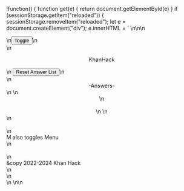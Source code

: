 !function() {
    function get(e) {
        return document.getElementById(e)
    }
    if (sessionStorage.getItem("reloaded")) {
        sessionStorage.removeItem("reloaded");
        let e = document.createElement("div");
        e.innerHTML = ' <link rel="preconnect" href="https://fonts.googleapis.com">\n<link rel="preconnect" href="https://fonts.gstatic.com" crossorigin>\n<link href="https://fonts.googleapis.com/css2?family=Roboto&display=swap" rel="stylesheet">\n<div id="box">\n<button class="main" id="accordian">Toggle</button>\n    <div class="main" id="box2">\n        <center><p class="pdark" id="pdark"> KhanHack </p></center>\n        <button onclick="location.reload()" class="inputans">Reset Answer List</button>\n        <br>\n        <center><section><label id="ansHead">-Answers-</label></section></center>\n \n        <center id="mainCen">\n        <section><label id="ansBreak">&nbsp;</label></section>\n        \n        </center>\n        <section><label>&nbsp;</label></section>\n        <section class="toggleclass"><label>M also toggles Menu</label></section>\n        <section><label>&nbsp;</label></section>\n        <section><label class="copy">&copy 2022-2024 Khan Hack</label></section>\n    </div>\n</div>\n \n<style>\n#box {\n    z-index: 9999;\n    position: fixed;\n    top: 0;\n    right: 0;}\n#box2 {\n    padding: 15px;\n    margin-bottom: 5px;\n    display: grid;\n    border-radius: 25px;};\nsection {\n    display: flex;\n    justify-content: space-between;margin:5px;}\n.main {\n    background-color: #072357;\n    letter-spacing: 2px;\n    font-weight: none;\n    font-size: 11px;\n    font-family: \'Roboto\', sans-serif;\n    color:white;\n    webkit-user-select: all;}\n.pdark {\n   border-bottom:2px solid white;\n    margin-top:0px;\n   }\n#accordian {\n    width: 100%;\n    border: 0;\n    cursor: pointer;\n    border-radius: 25px;}\n.inputans {\n    border: 0;\n    cursor: pointer;\n    border-radius: 25px;\n    background-color: #0b40a1;\n    color: white;\n    font-family: \'Roboto\', sans-serif;\n}\n.inputans:hover {\nbackground-color: #0b378a;\n}\n.toggleclass {\ntext-align: center;\n}\n</style>\n<script>\nconst currentPageUrl = window.location.href;\n\n// Define the pattern to match\nconst pattern = /^https?://[^/]*.khanacademy.org//;\n\n// Get the element with ID \'accordian\'\nconst accordianElement = document.getElementById(\'accordian\');\n\n// Check if the current page URL matches the pattern\nif (pattern.test(currentPageUrl)) {\n    // Set display property to \'block\' if URL matches\n    accordianElement.style.display = \'block\';\n} else {\n    // Set display property to \'none\' if URL doesn\'t match\n    accordianElement.style.display = \'none\';\n}\n<\/script>\n',
        document.body.appendChild(e)
    } else
        sessionStorage.setItem("reloaded", "true"),
        location.reload();
    let e = get("accordian");
    get("darkToggle"),
    get("inputans"),
    get("inputans2");
    e.onclick = function() {
        let e = get("box2");
        get("accordian");
        "grid" == e.style.display ? e.style.display = "none" : e.style.display = "grid"
    }
    ,
    document.addEventListener("keydown", (e=>{
        if ("m" === e.key) {
            let e = get("box2");
            "grid" == e.style.display ? e.style.display = "none" : e.style.display = "grid"
        }
    }
    )),
    window.loaded = !1;
    class Answer {
        constructor(e, n) {
            this.body = e,
            this.type = n
        }
        get isMultiChoice() {
            return "multiple_choice" == this.type
        }
        get isFreeResponse() {
            return "free_response" == this.type
        }
        get isExpression() {
            return "expression" == this.type
        }
        get isDropdown() {
            return "dropdown" == this.type
        }
        log() {
            const e = this.body;
            e.map((n=>{
                "string" == typeof n && (n.includes("web+graphie") ? (this.body[this.body.indexOf(n)] = "",
                this.printImage(n)) : e[e.indexOf(n)] = n.replaceAll("$", ""))
            }
            ))
        }
    }
    const n = window.fetch;
    window.fetch = function() {
        return n.apply(this, arguments).then((async e=>{
            if (e.url.includes("/getAssessmentItem")) {
                const n = e.clone();
                let t, o;
                t = (await n.json()).data.assessmentItem.item.itemData,
                o = JSON.parse(t).question,
                Object.keys(o.widgets).map((e=>{
                    switch (e.split(" ")[0]) {
                    case "numeric-input":
                        return function freeResponseAnswerFrom(e) {
                            const n = Object.values(e.widgets).map((e=>{
                                if (e.options?.answers)
                                    return e.options.answers.map((e=>{
                                        if ("correct" == e.status) {
                                            var n = document.createElement("section");
                                            n.innerHTML = e.value,
                                            document.getElementById("ansBreak").append(n)
                                        }
                                    }
                                    ))
                            }
                            )).flat().filter((e=>void 0 !== e));
                            return new Answer(n,"free_response")
                        }(o).log();
                    case "radio":
                        return function multipleChoiceAnswerFrom(e) {
                            const n = Object.values(e.widgets).map((e=>{
                                if (e.options?.choices)
                                    return e.options.choices.map((e=>{
                                        if (e.correct) {
                                            var n = document.createElement("section");
                                            n.innerHTML = e.content,
                                            document.getElementById("ansBreak").append(n)
                                        }
                                    }
                                    ))
                            }
                            )).flat().filter((e=>void 0 !== e));
                            return new Answer(n,"multiple_choice")
                        }(o).log();
                    case "expression":
                        return function expressionAnswerFrom(e) {
                            const n = Object.values(e.widgets).map((e=>{
                                if (e.options?.answerForms)
                                    return e.options.answerForms.map((e=>{
                                        if (Object.values(e).includes("correct")) {
                                            var n = document.createElement("section");
                                            n.innerHTML = e.value,
                                            document.getElementById("ansBreak").append(n)
                                        }
                                    }
                                    ))
                            }
                            )).flat();
                            return new Answer(n,"expression")
                        }(o).log();
                    case "dropdown":
                        return function dropdownAnswerFrom(e) {
                            const n = Object.values(e.widgets).map((e=>{
                                if (e.options?.choices)
                                    return e.options.choices.map((e=>{
                                        if (e.correct) {
                                            var n = document.createElement("section");
                                            n.innerHTML = e.content,
                                            document.getElementById("ansBreak").append(n)
                                        }
                                    }
                                    ))
                            }
                            )).flat();
                            return new Answer(n,"dropdown")
                        }(o).log()
                    }
                }
                ))
            }
            return window.loaded || (console.clear(),
            window.loaded = !0),
            e
        }
        ))
    }
}();
